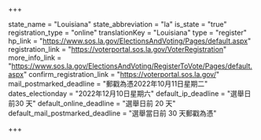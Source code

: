 +++

state_name = "Louisiana"
state_abbreviation = "la"
is_state = "true"
registration_type = "online"
translationKey = "Louisiana"
type = "register"
hp_link = "https://www.sos.la.gov/ElectionsAndVoting/Pages/default.aspx"
registration_link = "https://voterportal.sos.la.gov/VoterRegistration"
more_info_link = "https://www.sos.la.gov/ElectionsAndVoting/RegisterToVote/Pages/default.aspx"
confirm_registration_link = "https://voterportal.sos.la.gov/"
mail_postmarked_deadline = "郵戳為憑2022年10月11日星期二"
dates_electionday = "2022年12月10日星期六"
default_ip_deadline = "選舉日前30 天"
default_online_deadline = "選舉日前 20 天"
default_mail_postmarked_deadline = "選舉當日前 30 天郵戳為憑"

+++